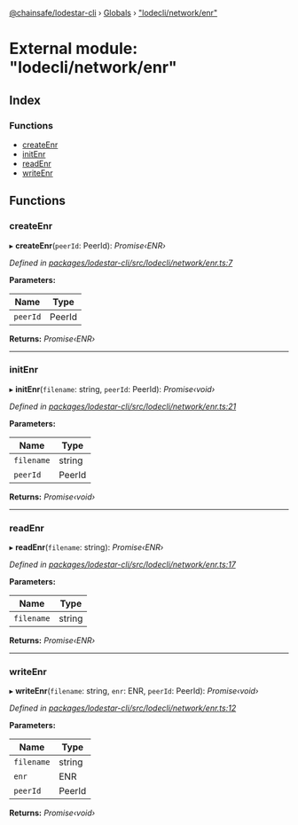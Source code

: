 [@chainsafe/lodestar-cli](../README.md) › [Globals](../globals.md) › ["lodecli/network/enr"](_lodecli_network_enr_.md)

# External module: "lodecli/network/enr"

## Index

### Functions

* [createEnr](_lodecli_network_enr_.md#createenr)
* [initEnr](_lodecli_network_enr_.md#initenr)
* [readEnr](_lodecli_network_enr_.md#readenr)
* [writeEnr](_lodecli_network_enr_.md#writeenr)

## Functions

###  createEnr

▸ **createEnr**(`peerId`: PeerId): *Promise‹ENR›*

*Defined in [packages/lodestar-cli/src/lodecli/network/enr.ts:7](https://github.com/ChainSafe/lodestar/blob/bd8798297/packages/lodestar-cli/src/lodecli/network/enr.ts#L7)*

**Parameters:**

Name | Type |
------ | ------ |
`peerId` | PeerId |

**Returns:** *Promise‹ENR›*

___

###  initEnr

▸ **initEnr**(`filename`: string, `peerId`: PeerId): *Promise‹void›*

*Defined in [packages/lodestar-cli/src/lodecli/network/enr.ts:21](https://github.com/ChainSafe/lodestar/blob/bd8798297/packages/lodestar-cli/src/lodecli/network/enr.ts#L21)*

**Parameters:**

Name | Type |
------ | ------ |
`filename` | string |
`peerId` | PeerId |

**Returns:** *Promise‹void›*

___

###  readEnr

▸ **readEnr**(`filename`: string): *Promise‹ENR›*

*Defined in [packages/lodestar-cli/src/lodecli/network/enr.ts:17](https://github.com/ChainSafe/lodestar/blob/bd8798297/packages/lodestar-cli/src/lodecli/network/enr.ts#L17)*

**Parameters:**

Name | Type |
------ | ------ |
`filename` | string |

**Returns:** *Promise‹ENR›*

___

###  writeEnr

▸ **writeEnr**(`filename`: string, `enr`: ENR, `peerId`: PeerId): *Promise‹void›*

*Defined in [packages/lodestar-cli/src/lodecli/network/enr.ts:12](https://github.com/ChainSafe/lodestar/blob/bd8798297/packages/lodestar-cli/src/lodecli/network/enr.ts#L12)*

**Parameters:**

Name | Type |
------ | ------ |
`filename` | string |
`enr` | ENR |
`peerId` | PeerId |

**Returns:** *Promise‹void›*
